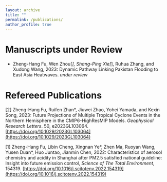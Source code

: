 ```yaml
---
layout: archive
title: ""
permalink: /publications/
author_profile: true
---
```




Manuscripts under Review
======
* Zheng-Hang Fu, Wen Zhou[*], Shang-Ping Xie[*], Ruhua Zhang, and Xudong Wang, 2023: Dynamic Pathway Linking Pakistan Flooding to East Asia Heatwaves. <i>under review</i>



Refereed Publications
======
[2] Zheng-Hang Fu, Ruifen Zhan*, Jiuwei Zhao, Yohei Yamada, and Kexin Song, 2023: Future Projections of Multiple Tropical Cyclone Events in the Northern Hemisphere in the CMIP6-HighResMIP Models. <i>Geophysical Research Letters</i>. 50, e2023GL103064. [https://doi.org/10.1029/2023GL103064](https://doi.org/10.1029/2023GL103064)

[1] Zheng-Hang Fu, Libin Cheng, Xingnan Ye*, Zhen Ma, Ruoyan Wang, Yusen Duan*, Huo Juntao, Jianmin Chen, 2022: Characteristics of aerosol chemistry and acidity in Shanghai after PM2.5 satisfied national guideline: Insight into future emission control, <i>Science of The Total Environment</i>, 154319. [https://doi.org/10.1016/j.scitotenv.2022.154319](https://doi.org/10.1016/j.scitotenv.2022.154319)
